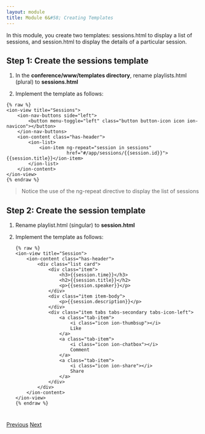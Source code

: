 ```yaml
---
layout: module
title: Module 6&#58; Creating Templates
---
```

In this module, you create two templates: sessions.html to display a list of sessions, 
and session.html to display the details of a particular session.

## Step 1: Create the sessions template

1. In the **conference/www/templates directory**, rename playlists.html (plural) to **sessions.html**

1. Implement the template as follows:

  ```
  {% raw %}
  <ion-view title="Sessions">
      <ion-nav-buttons side="left">
          <button menu-toggle="left" class="button button-icon icon ion-navicon"></button>
      </ion-nav-buttons>
      <ion-content class="has-header">
          <ion-list>
              <ion-item ng-repeat="session in sessions" 
                        href="#/app/sessions/{{session.id}}">{{session.title}}</ion-item>
          </ion-list>
      </ion-content>
  </ion-view>
  {% endraw %}
  ```

  > Notice the use of the ng-repeat directive to display the list of sessions


## Step 2: Create the session template

1. Rename playlist.html (singular) to **session.html**
 
1. Implement the template as follows:

    ```
    {% raw %}
    <ion-view title="Session">
        <ion-content class="has-header">
            <div class="list card">
                <div class="item">
                    <h3>{{session.time}}</h3>
                    <h2>{{session.title}}</h2>
                    <p>{{session.speaker}}</p>
                </div>
                <div class="item item-body">
                    <p>{{session.description}}</p>
                </div>
                <div class="item tabs tabs-secondary tabs-icon-left">
                    <a class="tab-item">
                        <i class="icon ion-thumbsup"></i>
                        Like
                    </a>
                    <a class="tab-item">
                        <i class="icon ion-chatbox"></i>
                        Comment
                    </a>
                    <a class="tab-item">
                        <i class="icon ion-share"></i>
                        Share
                    </a>
                </div>
            </div>
        </ion-content>
    </ion-view>
    {% endraw %}
    ```
  
<div class="row" style="margin-top:40px;">
<div class="col-sm-12">
<a href="create-angular-controller.html" class="btn btn-default"><i class="glyphicon glyphicon-chevron-left"></i> 
Previous</a>
<a href="angular-ui-router.html" class="btn btn-default pull-right">Next <i class="glyphicon 
glyphicon-chevron-right"></i></a>
</div>
</div>


